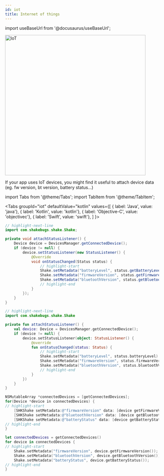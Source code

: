 ```yaml
---
id: iot
title: Internet of things
---
```

import useBaseUrl from '@docusaurus/useBaseUrl';

<div class='text--center'>
<img
  alt='IoT'
  src={useBaseUrl('img/docs-iot@2x.png')}
  width='460'
/>
</div>

If your app uses IoT devices, you might find it useful to attach device data (eg. fw version, bt version, battery status...)


import Tabs from '@theme/Tabs';
import TabItem from '@theme/TabItem';

<Tabs
  groupId="iot"
  defaultValue="kotlin"
  values={[
    { label: 'Java', value: 'java'},
    { label: 'Kotlin', value: 'kotlin'},
    { label: 'Objective-C', value: 'objectivec'},
    { label: 'Swift', value: 'swift'},
  ]
}>

<TabItem value="java">

```java title="App.java"
// highlight-next-line
import com.shakebugs.shake.Shake;

private void attachStatusListener() {
    Device device = DevicesManager.getConnectedDevice();
    if (device != null) {
        device.setStatusListener(new StatusListener() {
            @Override
            void onStatusChanged(Status status) {
                // highlight-start
                Shake.setMetadata("batteryLevel", status.getBatteryLevel());
                Shake.setMetadata("firmwareVersion", status.getFirmwareVersion());
                Shake.setMetadata("bluetoothVersion", status.getBluetoothVersion());
                // highlight-end
            }
        }); 
    }
}
```

</TabItem>

<TabItem value="kotlin">

```kotlin title="App.kt"
// highlight-next-line
import com.shakebugs.shake.Shake

private fun attachStatusListener() {
    val device: Device = DevicesManager.getConnectedDevice();
    if (device != null) {
        device.setStatusListener(object: StatusListener() {
            @override
            fun onStatusChanged(status: Status) {
                // highlight-start
                Shake.setMetadata("batteryLevel", status.batteryLevel)
                Shake.setMetadata("firmwareVersion", status.firmwareVersion)
                Shake.setMetadata("bluetoothVersion", status.bluetoothVersion)
                // highlight-end
            }
        })
    }
}
```

</TabItem>

<TabItem value="objectivec">

```objectivec title="App.m"
NSMutableArray *connectedDevices = [getConnectedDevices];
for(Device *device in connectedDevices) {
// highlight-start
    [SHKShake setMetadata:@"firmwareVersion" data: [device getFirmwareVersion]];
    [SHKShake setMetadata:@"bluetoothVersion" data: [device getBluetoothVersion]];
    [SHKShake setMetadata:@"batteryStatus" data: [device getBatteryStatus]];
// highlight-end
} 
```

</TabItem>

<TabItem value="swift">

```swift title="App.swift"
let connectedDevices = getConnectedDevices()
for device in connectedDevices {
// highlight-start
    Shake.setMetadata("firmwareVersion", device.getFirmwareVersion());
    Shake.setMetadata("bluetoothVersion", device.getBluetoothVersion());
    Shake.setMetadata("batteryStatus", device.getBatteryStatus());
// highlight-end
}
```

</TabItem>

</Tabs>
